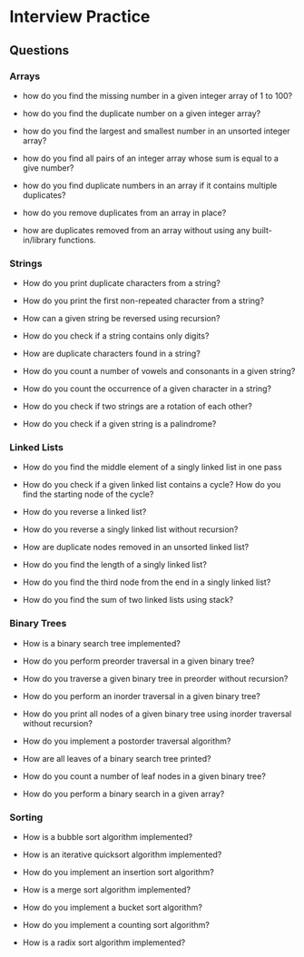 # Interview Practice

## Questions

### Arrays

- how do you find the missing number in a given integer array of 1 to 100?

- how do you find the duplicate number on a given integer array?

- how do you find the largest and smallest number in an unsorted integer array?

- how do you find all pairs of an integer array whose sum is equal to a give number?

- how do you find duplicate numbers in an array if it contains multiple duplicates?

- how do you remove duplicates from an array in place?

- how are duplicates removed from an array without using any built-in/library functions.

### Strings

- How do you print duplicate characters from a string?

- How do you print the first non-repeated character from a string?

- How can a given string be reversed using recursion?

- How do you check if a string contains only digits?

- How are duplicate characters found in a string?

- How do you count a number of vowels and consonants in a given string?

- How do you count the occurrence of a given character in a string?

- How do you check if two strings are a rotation of each other?

- How do you check if a given string is a palindrome?

### Linked Lists

- How do you find the middle element of a singly linked list in one pass

- How do you check if a given linked list contains a cycle? How do you find the starting node of the cycle?

- How do you reverse a linked list?

- How do you reverse a singly linked list without recursion?

- How are duplicate nodes removed in an unsorted linked list?

- How do you find the length of a singly linked list?

- How do you find the third node from the end in a singly linked list?

- How do you find the sum of two linked lists using stack?

### Binary Trees

- How is a binary search tree implemented?

- How do you perform preorder traversal in a given binary tree?

- How do you traverse a given binary tree in preorder without recursion?

- How do you perform an inorder traversal in a given binary tree?

- How do you print all nodes of a given binary tree using inorder traversal without recursion?

- How do you implement a postorder traversal algorithm?

- How are all leaves of a binary search tree printed?

- How do you count a number of leaf nodes in a given binary tree?

- How do you perform a binary search in a given array?

### Sorting

- How is a bubble sort algorithm implemented?

- How is an iterative quicksort algorithm implemented?

- How do you implement an insertion sort algorithm?

- How is a merge sort algorithm implemented?

- How do you implement a bucket sort algorithm?

- How do you implement a counting sort algorithm?

- How is a radix sort algorithm implemented?
